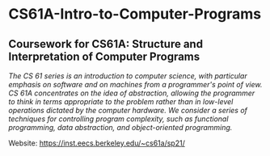 # CS61A-Intro-to-Computer-Programs
## Coursework for CS61A: Structure and Interpretation of Computer Programs
  

*The CS 61 series is an introduction to computer science, with particular emphasis on software and on machines from a programmer's point of view. CS 61A concentrates on the idea of abstraction, allowing the programmer to think in terms 
appropriate to the problem rather than in low-level operations dictated by the computer hardware. We consider a series of techniques for controlling program complexity, such as functional programming, data abstraction, and object-oriented programming.*  
  
Website: https://inst.eecs.berkeley.edu/~cs61a/sp21/  
